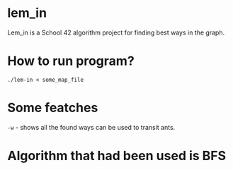 # lem_in
Lem_in is a School 42 algorithm project for finding best ways in the graph.

# How to run program?

`./lem-in < some_map_file`

# Some featches

`-w` - shows all the found ways can be used to transit ants.

# Algorithm that had been used is BFS
